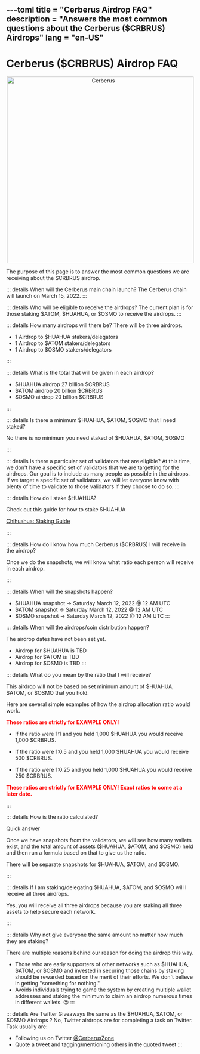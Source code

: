 ---toml
title = "Cerberus Airdrop FAQ"
description = "Answers the most common questions about the Cerberus ($CRBRUS) Airdrops"
lang = "en-US"
---

# Cerberus ($CRBRUS) Airdrop FAQ

<div style="text-align: center">
    <a href="https://twitter.com/CerberusZone" target="_blank" >
        <img :src="$withBase('/website_logo.png')" alt="Cerberus" style="width: 500px;">
    </a>
</div>

The purpose of this page is to answer the most common questions we are receiving about the $CRBRUS airdrop.

::: details When will the Cerberus main chain launch?
The Cerberus chain will launch on March 15, 2022.
:::

::: details Who will be eligible to receive the airdrops?
The current plan is for those staking $ATOM, $HUAHUA, or $OSMO to receive the airdrops.
:::

::: details How many airdrops will there be?
There will be three airdrops.

- 1 Airdrop to $HUAHUA stakers/delegators
- 1 Airdrop to $ATOM stakers/delegators
- 1 Airdrop to $OSMO stakers/delegators

:::

::: details What is the total that will be given in each airdrop?

- $HUAHUA airdrop 27 billion $CRBRUS
- $ATOM airdrop 20 billion $CRBRUS
- $OSMO airdrop 20 billion $CRBRUS

:::

::: details Is there a minimum $HUAHUA, $ATOM, $OSMO that I need staked?

No there is no minimum you need staked of $HUAHUA, $ATOM, $OSMO

:::

::: details Is there a particular set of validators that are eligible?
At this time, we don't have a specific set of validators that we are targetting for the airdrops. Our goal is to include as many people as possible in the airdrops. If we target a specific set of validators, we will let everyone know with plenty of time to validate to those validators if they choose to do so.
:::

::: details How do I stake $HUAHUA?

Check out this guide for how to stake $HUAHUA

<a href="https://www.figment.io/resources/chihuahua-staking-guide" target="_blank">Chihuahua: Staking Guide</a>

:::

::: details How do I know how much Cerberus ($CRBRUS) I will receive in the airdrop?

Once we do the snapshots, we will know what ratio each person will receive in each airdrop.

:::

::: details When will the snapshots happen?

- $HUAHUA snapshot -> Saturday March 12, 2022 @ 12 AM UTC
- $ATOM snapshot -> Saturday March 12, 2022 @ 12 AM UTC
- $OSMO snapshot -> Saturday March 12, 2022 @ 12 AM UTC
  :::

::: details When will the airdrops/coin distribution happen?

The airdrop dates have not been set yet.

- Airdrop for $HUAHUA is TBD
- Airdrop for $ATOM is TBD
- Airdrop for $OSMO is TBD
  :::

::: details What do you mean by the ratio that I will receive?

This airdrop will not be based on set mininum amount of $HUAHUA, $ATOM, or $OSMO that you hold.

Here are several simple examples of how the airdrop allocation ratio would work.

<div style="color:red; font-weight: bold">These ratios are strictly for EXAMPLE ONLY!</div>

- If the ratio were 1:1 and you held 1,000 $HUAHUA you would receive 1,000 $CRBRUS.

- If the ratio were 1:0.5 and you held 1,000 $HUAHUA you would receive 500 $CRBRUS.

- If the ratio were 1:0.25 and you held 1,000 $HUAHUA you would receive 250 $CRBRUS.

<div style="color:red; font-weight: bold">These ratios are strictly for EXAMPLE ONLY! Exact ratios to come at a later date.</div>

:::

::: details How is the ratio calculated?

Quick answer

Once we have snapshots from the validators, we will see how many wallets exist, and the total amount of assets ($HUAHUA, $ATOM, and $OSMO) held and then run a formula based on that to give us the ratio.

There will be separate snapshots for $HUAHUA, $ATOM, and $OSMO.

:::

::: details If I am staking/delegating $HUAHUA, $ATOM, and $OSMO will I receive all three airdrops.

Yes, you will receive all three airdrops because you are staking all three assets to help secure each network.

:::

::: details Why not give everyone the same amount no matter how much they are staking?

There are multiple reasons behind our reason for doing the airdrop this way.

- Those who are early supporters of other networks such as $HUAHUA, $ATOM, or $OSMO and invested in securing those chains by staking should be rewarded based on the merit of their efforts. We don't believe in getting "something for nothing."
- Avoids individuals trying to game the system by creating multiple wallet addresses and staking the minimum to claim an airdrop numerous times in different wallets. 😉
  :::

::: details Are Twitter Giveaways the same as the $HUAHUA, $ATOM, or $OSMO Airdrops ?
No, Twitter airdrops are for completing a task on Twitter. Task usually are:

- Following us on Twitter <a href="https://twitter.com/CerberusZone" target="_blank">@CerberusZone</a>
- Quote a tweet and tagging/mentioning others in the quoted tweet
  :::
